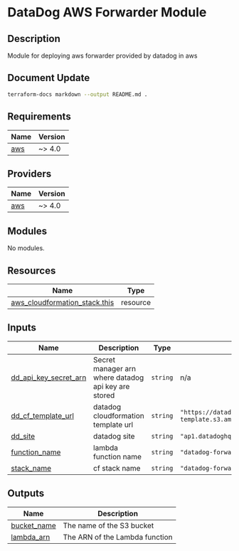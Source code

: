 # DataDog AWS Forwarder Module

## Description

Module for deploying aws forwarder provided by datadog in aws

## Document Update

```bash
terraform-docs markdown --output README.md .
```

<!-- BEGIN_TF_DOCS -->
## Requirements

| Name | Version |
|------|---------|
| <a name="requirement_aws"></a> [aws](#requirement\_aws) | ~> 4.0 |

## Providers

| Name | Version |
|------|---------|
| <a name="provider_aws"></a> [aws](#provider\_aws) | ~> 4.0 |

## Modules

No modules.

## Resources

| Name | Type |
|------|------|
| [aws_cloudformation_stack.this](https://registry.terraform.io/providers/hashicorp/aws/latest/docs/resources/cloudformation_stack) | resource |

## Inputs

| Name | Description | Type | Default | Required |
|------|-------------|------|---------|:--------:|
| <a name="input_dd_api_key_secret_arn"></a> [dd\_api\_key\_secret\_arn](#input\_dd\_api\_key\_secret\_arn) | Secret manager arn where datadog api key are stored | `string` | n/a | yes |
| <a name="input_dd_cf_template_url"></a> [dd\_cf\_template\_url](#input\_dd\_cf\_template\_url) | datadog cloudformation template url | `string` | `"https://datadog-cloudformation-template.s3.amazonaws.com/aws/forwarder/latest.yaml"` | no |
| <a name="input_dd_site"></a> [dd\_site](#input\_dd\_site) | datadog site | `string` | `"ap1.datadoghq.com"` | no |
| <a name="input_function_name"></a> [function\_name](#input\_function\_name) | lambda function name | `string` | `"datadog-forwarder"` | no |
| <a name="input_stack_name"></a> [stack\_name](#input\_stack\_name) | cf stack name | `string` | `"datadog-forwarder"` | no |

## Outputs

| Name | Description |
|------|-------------|
| <a name="output_bucket_name"></a> [bucket\_name](#output\_bucket\_name) | The name of the S3 bucket |
| <a name="output_lambda_arn"></a> [lambda\_arn](#output\_lambda\_arn) | The ARN of the Lambda function |
<!-- END_TF_DOCS -->